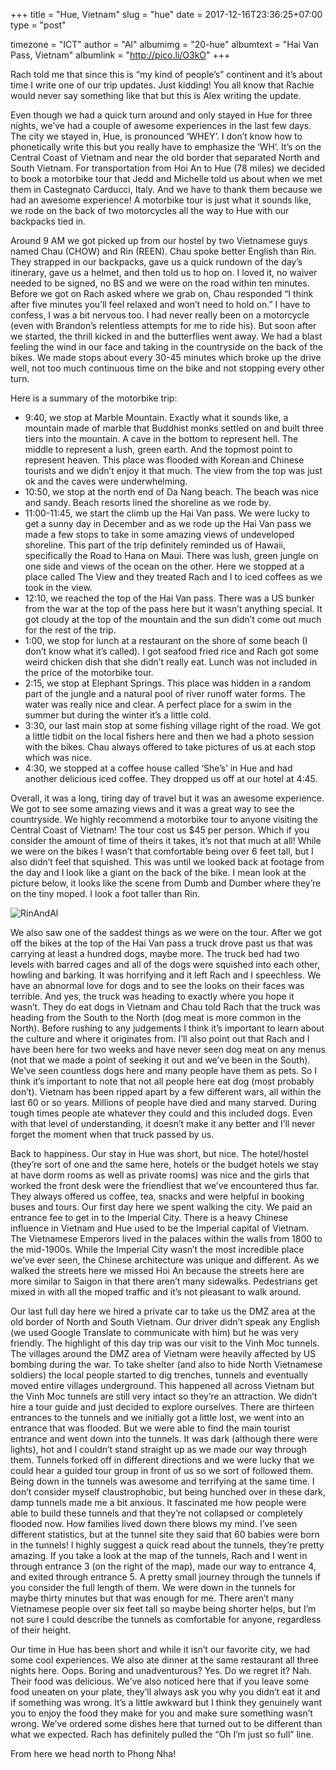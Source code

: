 +++
title = "Hue, Vietnam"
slug = "hue"
date = 2017-12-16T23:36:25+07:00
type = "post"

timezone = "ICT"
author = "Al"
albumimg = "20-hue"
albumtext = "Hai Van Pass, Vietnam"
albumlink = "http://pico.li/O3kO"
+++

Rach told me that since this is “my kind of people’s” continent and it’s about time I write one of our trip updates. Just kidding! You all know that Rachie would never say something like that but this is Alex writing the update.

Even though we had a quick turn around and only stayed in Hue for three nights, we’ve had a couple of awesome experiences in the last few days. The city we stayed in, Hue, is pronounced ‘WHEY’. I don’t know how to phonetically write this but you really have to emphasize the ‘WH’. It’s on the Central Coast of Vietnam and near the old border that separated North and South Vietnam. For transportation from Hoi An to Hue (78 miles) we decided to book a motorbike tour that Jedd and Michelle told us about when we met them in Castegnato Carducci, Italy. And we have to thank them because we had an awesome experience! A motorbike tour is just what it sounds like, we rode on the back of two motorcycles all the way to Hue with our backpacks tied in.

Around 9 AM we got picked up from our hostel by two Vietnamese guys named Chau (CHOW) and Rin (REEN). Chau spoke better English than Rin. They strapped in our backpacks, gave us a quick rundown of the day’s itinerary, gave us a helmet, and then told us to hop on. I loved it, no waiver needed to be signed, no BS and we were on the road within ten minutes. Before we got on Rach asked where we grab on, Chau responded “I think after five minutes you’ll feel relaxed and won’t need to hold on.” I have to confess, I was a bit nervous too. I had never really been on a motorcycle (even with Brandon’s relentless attempts for me to ride his). But soon after we started, the thrill kicked in and the butterflies went away. We had a blast feeling the wind in our face and taking in the countryside on the back of the bikes. We made stops about every 30-45 minutes which broke up the drive well, not too much continuous time on the bike and not stopping every other turn.

Here is a summary of the motorbike trip:

  * 9:40, we stop at Marble Mountain. Exactly what it sounds like, a mountain made of marble that Buddhist monks settled on and built three tiers into the mountain. A cave in the bottom to represent hell. The middle to represent a lush, green earth. And the topmost point to represent heaven. This place was flooded with Korean and Chinese tourists and we didn’t enjoy it that much. The view from the top was just ok and the caves were underwhelming.
  * 10:50, we stop at the north end of Da Nang beach. The beach was nice and sandy. Beach resorts lined the shoreline as we rode by.
  * 11:00-11:45, we start the climb up the Hai Van pass. We were lucky to get a sunny day in December and as we rode up the Hai Van pass we made a few stops to take in some amazing views of undeveloped shoreline. This part of the trip definitely reminded us of Hawaii, specifically the Road to Hana on Maui. There was lush, green jungle on one side and views of the ocean on the other. Here we stopped at a place called The View and they treated Rach and I to iced coffees as we took in the view.
  * 12:10, we reached the top of the Hai Van pass. There was a US bunker from the war at the top of the pass here but it wasn’t anything special. It got cloudy at the top of the mountain and the sun didn’t come out much for the rest of the trip.
  * 1:00, we stop for lunch at a restaurant on the shore of some beach (I don’t know what it’s called). I got seafood fried rice and Rach got some weird chicken dish that she didn’t really eat. Lunch was not included in the price of the motorbike tour.
  * 2:15, we stop at Elephant Springs. This place was hidden in a random part of the jungle and a natural pool of river runoff water forms. The water was really nice and clear. A perfect place for a swim in the summer but during the winter it’s a little cold.
  * 3:30, our last main stop at some fishing village right of the road. We got a little tidbit on the local fishers here and then we had a photo session with the bikes. Chau always offered to take pictures of us at each stop which was nice.
  * 4:30, we stopped at a coffee house called ‘She’s’ in Hue and had another delicious iced coffee. They dropped us off at our hotel at 4:45.

Overall, it was a long, tiring day of travel but it was an awesome experience. We got to see some amazing views and it was a great way to see the countryside. We highly recommend a motorbike tour to anyone visiting the Central Coast of Vietnam! The tour cost us $45 per person. Which if you consider the amount of time of theirs it takes, it’s not that much at all! While we were on the bikes I wasn’t that comfortable being over 6 feet tall, but I also didn’t feel that squished. This was until we looked back at footage from the day and I look like a giant on the back of the bike. I mean look at the picture below, it looks like the scene from Dumb and Dumber where they’re on the tiny moped. I look a foot taller than Rin.

![RinAndAl](/img/destinations/20-hue-moped.jpg)

We also saw one of the saddest things as we were on the tour. After we got off the bikes at the top of the Hai Van pass a truck drove past us that was carrying at least a hundred dogs, maybe more. The truck bed had two levels with barred cages and all of the dogs were squished into each other, howling and barking. It was horrifying and it left Rach and I speechless. We have an abnormal love for dogs and to see the looks on their faces was terrible. And yes, the truck was heading to exactly where you hope it wasn’t. They do eat dogs in Vietnam and Chau told Rach that the truck was heading from the South to the North (dog meat is more common in the North). Before rushing to any judgements I think it’s important to learn about the culture and where it originates from. I’ll also point out that Rach and I have been here for two weeks and have never seen dog meat on any menus (not that we made a point of seeking it out and we’ve been in the South). We’ve seen countless dogs here and many people have them as pets. So I think it’s important to note that not all people here eat dog (most probably don’t). Vietnam has been ripped apart by a few different wars, all within the last 60 or so years. Millions of people have died and many starved. During tough times people ate whatever they could and this included dogs. Even with that level of understanding, it doesn’t make it any better and I’ll never forget the moment when that truck passed by us.

Back to happiness. Our stay in Hue was short, but nice. The hotel/hostel (they’re sort of one and the same here, hotels or the budget hotels we stay at have dorm rooms as well as private rooms) was nice and the girls that worked the front desk were the friendliest that we’ve encountered thus far. They always offered us coffee, tea, snacks and were helpful in booking buses and tours. Our first day here we spent walking the city. We paid an entrance fee to get in to the Imperial City. There is a heavy Chinese influence in Vietnam and Hue used to be the Imperial capital of Vietnam. The Vietnamese Emperors lived in the palaces within the walls from 1800 to the mid-1900s. While the Imperial City wasn’t the most incredible place we’ve ever seen, the Chinese architecture was unique and different. As we walked the streets here we missed Hoi An because the streets here are more similar to Saigon in that there aren’t many sidewalks. Pedestrians get mixed in with all the moped traffic and it’s not pleasant to walk around.

Our last full day here we hired a private car to take us the DMZ area at the old border of North and South Vietnam. Our driver didn’t speak any English (we used Google Translate to communicate with him) but he was very friendly. The highlight of this day trip was our visit to the Vinh Moc tunnels. The villages around the DMZ area of Vietnam were heavily affected by US bombing during the war. To take shelter (and also to hide North Vietnamese soldiers) the local people started to dig trenches, tunnels and eventually moved entire villages underground. This happened all across Vietnam but the Vinh Moc tunnels are still very intact so they’re an attraction. We didn’t hire a tour guide and just decided to explore ourselves. There are thirteen entrances to the tunnels and we initially got a little lost, we went into an entrance that was flooded. But we were able to find the main tourist entrance and went down into the tunnels. It was dark (although there were lights), hot and I couldn’t stand straight up as we made our way through them. Tunnels forked off in different directions and we were lucky that we could hear a guided tour group in front of us so we sort of followed them. Being down in the tunnels was awesome and terrifying at the same time. I don’t consider myself claustrophobic, but being hunched over in these dark, damp tunnels made me a bit anxious. It fascinated me how people were able to build these tunnels and that they’re not collapsed or completely flooded now. How families lived down there blows my mind. I’ve seen different statistics, but at the tunnel site they said that 60 babies were born in the tunnels! I highly suggest a quick read about the tunnels, they’re pretty amazing. If you take a look at the map of the tunnels, Rach and I went in through entrance 3 (on the right of the map), made our way to entrance 4, and exited through entrance 5. A pretty small journey through the tunnels if you consider the full length of them. We were down in the tunnels for maybe thirty minutes but that was enough for me. There aren’t many Vietnamese people over six feet tall so maybe being shorter helps, but I’m not sure I could describe the tunnels as comfortable for anyone, regardless of their height.

Our time in Hue has been short and while it isn’t our favorite city, we had some cool experiences. We also ate dinner at the same restaurant all three nights here. Oops. Boring and unadventurous? Yes. Do we regret it? Nah. Their food was delicious. We’ve also noticed here that if you leave some food uneaten on your plate, they’ll always ask you why you didn’t eat it and if something was wrong. It’s a little awkward but I think they genuinely want you to enjoy the food they make for you and make sure something wasn’t wrong. We’ve ordered some dishes here that turned out to be different than what we expected. Rach has definitely pulled the “Oh I’m just so full” line.

From here we head north to Phong Nha!
